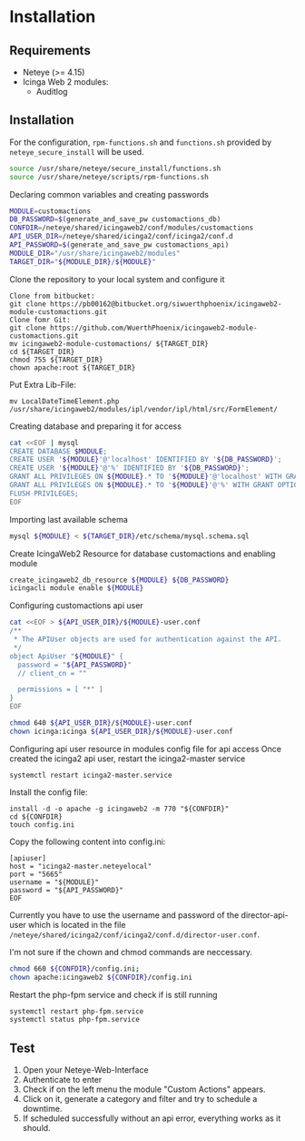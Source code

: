 # Installation

## Requirements
* Neteye (>= 4.15)
* Icinga Web 2 modules:
	* Auditlog

## Installation

For the configuration, `rpm-functions.sh` and `functions.sh` provided by `neteye_secure_install` will be used.

```bash
source /usr/share/neteye/secure_install/functions.sh
source /usr/share/neteye/scripts/rpm-functions.sh
```

Declaring common variables and creating passwords

```bash
MODULE=customactions
DB_PASSWORD=$(generate_and_save_pw customactions_db)
CONFDIR=/neteye/shared/icingaweb2/conf/modules/customactions
API_USER_DIR=/neteye/shared/icinga2/conf/icinga2/conf.d
API_PASSWORD=$(generate_and_save_pw customactions_api)
MODULE_DIR="/usr/share/icingaweb2/modules"
TARGET_DIR="${MODULE_DIR}/${MODULE}"
```

Clone the repository to your local system and configure it

```
Clone from bitbucket:
git clone https://pb00162@bitbucket.org/siwuerthphoenix/icingaweb2-module-customactions.git
Clone fomr Git:
git clone https://github.com/WuerthPhoenix/icingaweb2-module-customactions.git
mv icingaweb2-module-customactions/ ${TARGET_DIR}
cd ${TARGET_DIR}
chmod 755 ${TARGET_DIR}
chown apache:root ${TARGET_DIR}
```

Put Extra Lib-File:
```
mv LocalDateTimeElement.php /usr/share/icingaweb2/modules/ipl/vendor/ipl/html/src/FormElement/
```

Creating database and preparing it for access

```bash
cat <<EOF | mysql
CREATE DATABASE $MODULE;
CREATE USER '${MODULE}'@'localhost' IDENTIFIED BY '${DB_PASSWORD}';
CREATE USER '${MODULE}'@'%' IDENTIFIED BY '${DB_PASSWORD}';
GRANT ALL PRIVILEGES ON ${MODULE}.* TO '${MODULE}'@'localhost' WITH GRANT OPTION;
GRANT ALL PRIVILEGES ON ${MODULE}.* TO '${MODULE}'@'%' WITH GRANT OPTION;
FLUSH PRIVILEGES;
EOF
```

Importing last available schema

```bash
mysql ${MODULE} < ${TARGET_DIR}/etc/schema/mysql.schema.sql
```

Create IcingaWeb2 Resource for database customactions and enabling module

```bash
create_icingaweb2_db_resource ${MODULE} ${DB_PASSWORD}
icingacli module enable ${MODULE}
```


Configuring customactions api user

```bash
cat <<EOF > ${API_USER_DIR}/${MODULE}-user.conf
/**
 * The APIUser objects are used for authentication against the API.
 */
object ApiUser "${MODULE}" {
  password = "${API_PASSWORD}"
  // client_cn = ""

  permissions = [ "*" ]
}
EOF

chmod 640 ${API_USER_DIR}/${MODULE}-user.conf
chown icinga:icinga ${API_USER_DIR}/${MODULE}-user.conf
```

Configuring api user resource in modules config file for api access
Once created the icinga2 api user, restart the icinga2-master service

```
systemctl restart icinga2-master.service

```

Install the config file:
```
install -d -o apache -g icingaweb2 -m 770 "${CONFDIR}"
cd ${CONFDIR}
touch config.ini
```

Copy the following content into config.ini:
```
[apiuser]
host = "icinga2-master.neteyelocal"
port = "5665"
username = "${MODULE}"
password = "${API_PASSWORD}"
EOF
```
Currently you have to use the username and password of the director-api-user which is located in the file `/neteye/shared/icinga2/conf/icinga2/conf.d/director-user.conf`.

I'm not sure if the chown and chmod commands are neccessary.
```bash
chmod 660 ${CONFDIR}/config.ini;
chown apache:icingaweb2 ${CONFDIR}/config.ini
```

Restart the php-fpm service and check if is still running
```bash
systemctl restart php-fpm.service
systemctl status php-fpm.service
```

## Test
1. Open your Neteye-Web-Interface
2. Authenticate to enter
3. Check if on the left menu the module "Custom Actions" appears.
4. Click on it, generate a category and filter and try to schedule a downtime.
5. If scheduled successfully without an api error, everything works as it should.
